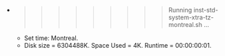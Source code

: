 * >>>>>>>>> Running inst-std-system-xtra-tz-montreal.sh ...
  * Set time: Montreal.
  * Disk size = 6304488K. Space Used = 4K. Runtime = 00:00:00:01.
